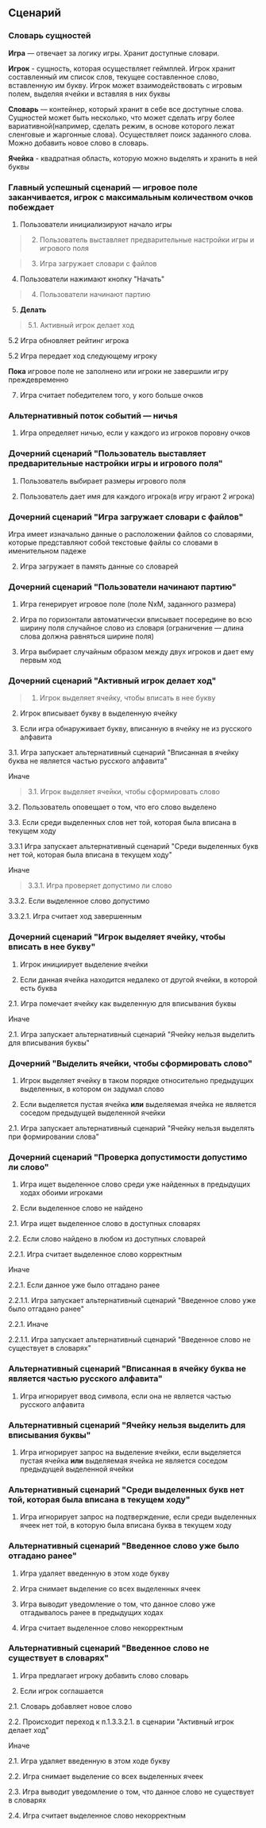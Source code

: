 ## Сценарий

### Словарь сущностей

**Игра** — отвечает за логику игры. Хранит доступные словари.

**Игрок** - сущность, которая осуществляет геймплей. Игрок хранит составленный им список слов, текущее составленное 
слово, вставленную им букву. Игрок может взаимодействовать с игровым полем, выделяя ячейки и вставляя в них буквы

**Словарь** — контейнер, который хранит в себе все доступные слова. Сущностей может быть несколько, что может сделать 
игру более вариативной(например, сделать режим, в основе которого лежат сленговые и жаргонные слова). Осуществляет поиск
заданного слова. Можно добавить новое слово в словарь.

**Ячейка** - квадратная область, которую можно выделять и хранить в ней буквы

### Главный успешный сценарий — игровое поле заканчивается, игрок с максимальным количеством очков побеждает

1. Пользователи инициализируют начало игры

>2. Пользователь выставляет предварительные настройки игры и игрового поля

>3. Игра загружает словари с файлов
> 
4. Пользователи нажимают кнопку "Начать"

>4. Пользователи начинают партию

5. **Делать**

> 5.1. Активный игрок делает ход
> 
5.2 Игра обновляет рейтинг игрока
 
5.2 Игра передает ход следующему игроку

**Пока** игровое поле не заполнено или игроки не завершили игру преждевременно

7. Игра считает победителем того, у кого больше очков

### Альтернативный поток событий — ничья

1. Игра определяет ничью, если у каждого из игроков поровну очков

### Дочерний сценарий "Пользователь выставляет предварительные настройки игры и игрового поля"

1. Пользователь выбирает размеры игрового поля

2. Пользователь дает имя для каждого игрока(в игру играют 2 игрока)

### Дочерний сценарий "Игра загружает словари с файлов"

Игра имеет изначально данные о расположении файлов со словарями, которые представляют собой текстовые файлы 
   со словами в именительном падеже
   
2. Игра загружает в память данные со словарей

### Дочерний сценарий "Пользователи начинают партию"

1. Игра генерирует игровое поле (поле NxM, заданного размера)

2. Игра по горизонтали автоматически вписывает посередине во всю ширину поля случайное слово из словаря 
   (ограничение — длина слова должна равняться ширине поля)

3. Игра выбирает случайным образом между двух игроков и дает ему первым ход


### Дочерний сценарий "Активный игрок делает ход"

> 1. Игрок выделяет ячейку, чтобы вписать в нее букву

2. Игрок вписывает букву в выделенную ячейку

3. Если игра обнаруживает букву, вписанную в ячейку не из русского алфавита

3.1. Игра запускает альтернативный сценарий "Вписанная в ячейку буква не является частью русского алфавита"

Иначе

> 3.1. Игрок выделяет ячейки, чтобы сформировать слово

3.2. Пользователь оповещает о том, что его слово выделено

3.3. Если среди выделенных слов нет той, которая была вписана в текущем ходу

3.3.1 Игра запускает альтернативный сценарий "Среди выделенных букв нет той, которая была вписана в текущем ходу"

Иначе

> 3.3.1. Игра проверяет допустимо ли слово

3.3.2. Если выделенное слово допустимо

3.3.2.1. Игра считает ход завершенным

### Дочерний сценарий "Игрок выделяет ячейку, чтобы вписать в нее букву"

1. Игрок инициирует выделение ячейки

2. Если данная ячейка находится недалеко от другой ячейки, в которой есть буква

2.1. Игра помечает ячейку как выделенную для вписывания буквы

Иначе

2.1. Игра запускает альтернативный сценарий "Ячейку нельзя выделить для вписывания буквы"

### Дочерний "Выделить ячейки, чтобы сформировать слово"

1. Игрок выделяет ячейку в таком порядке относительно предыдущих выделенных, в котором он задумал слово

2. Если выделяется пустая ячейка **или** выделяемая ячейка не является соседом предыдущей выделенной ячейки

2.1. Игра запускает альтернативный сценарий "Ячейку нельзя выделять при формировании слова"

### Дочерний сценарий "Проверка допустимости допустимо ли слово"

1. Игра ищет выделенное слово среди уже найденных в предыдущих ходах обоими игроками

2. Если выделенное слово не найдено

2.1. Игра ищет выделенное слово в доступных словарях

2.2. Если слово найдено в любом из доступных словарей

2.2.1. Игра считает выделенное слово корректным

Иначе

2.2.1. Если данное уже было отгадано ранее

2.2.1.1. Игра запускает альтернативный сценарий "Введенное слово уже было отгадано ранее"

2.2.1. Иначе

2.2.1.1. Игра запускает альтернативный сценарий "Введенное слово не существует в словарях"

### Альтернативный сценарий "Вписанная в ячейку буква не является частью русского алфавита"

1. Игра игнорирует ввод символа, если она не является частью русского алфавита

### Альтернативный сценарий "Ячейку нельзя выделить для вписывания буквы"

1. Игра игнорирует запрос на выделение ячейки, если выделяется пустая ячейка **или** выделяемая ячейка не является 
   соседом предыдущей выделенной ячейки
   
### Альтернативный сценарий "Среди выделенных букв нет той, которая была вписана в текущем ходу"

1. Игра игнорирует запрос на подтверждение, если среди выделенных ячеек нет той, в которую была вписана буква в текущем 
   ходу
   
### Альтернативный сценарий "Введенное слово уже было отгадано ранее"

1. Игра удаляет введенную в этом ходе букву

2. Игра снимает выделение со всех выделенных ячеек

3. Игра выводит уведомление о том, что данное слово уже отгадывалось ранее в предыдущих ходах
   
4. Игра считает выделенное слово некорректным

### Альтернативный сценарий "Введенное слово не существует в словарях"

1. Игра предлагает игроку добавить слово словарь

2. Если игрок соглашается

2.1. Словарь добавляет новое слово

2.2. Происходит переход к п.1.3.3.2.1. в сценарии "Активный игрок делает ход"

Иначе

2.1. Игра удаляет введенную в этом ходе букву

2.2. Игра снимает выделение со всех выделенных ячеек

2.3. Игра выводит уведомление о том, что данное слово не существует в словарях

2.4. Игра считает выделенное слово некорректным


